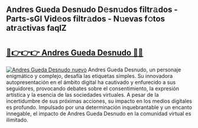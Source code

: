 ## Andres Gueda Desnudo D𝚎sn𝚞dos filtr𝚊dos - Parts-sGI Vid𝚎os filtr𝚊dos - N𝚞evas f𝚘tos atr𝚊ctivas faqlZ

# <h2><a href="http://mb8itq.tromn.icu/?c=Andres+Gueda+Desnudo">🔗👉👉👉 Andres Gueda Desnudo 🔗🔗</a></h2>

[![Andres Gueda Desnudo nuevo](https://i.imgur.com/pEAQMta.gif)](http://mb8itq.tromn.icu/?c=Andres+Gueda+Desnudo)
Andres Gueda Desnudo, un personaje enigmático y complejo, desafía las etiquetas simples. Su innovadora autopresentación en el ámbito digital ha cautivado y enfurecido a sus seguidores, provocando debates sobre el consentimiento, la expresión artística y la esencia de las sociedades virtuales. A pesar de la incertidumbre de sus próximas acciones, su impacto en los medios digitales es profundo. Impulsado por una determinación inquebrantable y un encanto innegable, el impacto de Andres Gueda Desnudo en la comunidad virtual es ilimitado.
